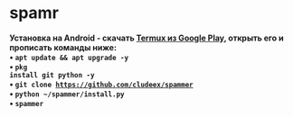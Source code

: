 # spamr
<b>Установка на Android<b> - скачать <a href="https://play.google.com/store/apps/details?id=com.termux&hl=ru">Termux из Google Play</a>, открыть его и прописать команды ниже:<br>
• <code>apt update && apt upgrade -y</code><br>
• <code>pkg install git python -y</code><br>
• <code>git clone https://github.com/cludeex/spammer</code><br>
• <code>python ~/spammer/install.py</code><br>                                   • <code>spammer</code><br>
